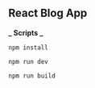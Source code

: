 ## React Blog App

**_ Scripts _**

```
npm install

```

```
npm run dev

```

```
npm run build

```
